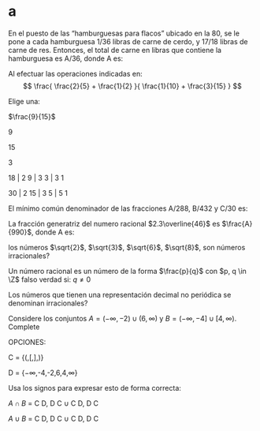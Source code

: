 # a

En el puesto de las “hamburguesas para flacos” ubicado en la 80, se le pone a cada hamburguesa 1/36 libras de carne de cerdo, y 17/18 libras de carne de res. Entonces, el total de carne en libras que contiene la hamburguesa es A/36, donde A es:

Al efectuar las operaciones indicadas en:
$$
\frac{
    \frac{2}{5}
    +
    \frac{1}{2}
}{
    \frac{1}{10}
    +
    \frac{3}{15}
}
$$

Elige una:

$\frac{9}{15}$

9

15

3

18 | 2
9 | 3
3 | 3
1

30 | 2
15 | 3
5 | 5
1

El mínimo común denominador de las fracciones A/288, B/432 y C/30 es:

La fracción generatriz del numero racional $2.3\overline{46}$ es $\frac{A}{990}$, donde A es:

los números $\sqrt{2}$, $\sqrt{3}$, $\sqrt{6}$, $\sqrt{8}$, son números irracionales?

Un número racional es un número de la forma $\frac{p}{q}$ con $p, q \in \Z$
falso verdad si: $q \ne 0$

Los números que tienen una representación decimal no periódica se denominan irracionales?

Considere los conjuntos $A = (-\infty, -2)\cup(6, \infty)$ y $B = (-\infty, -4]\cup[4,\infty)$. Complete

OPCIONES:

C = {(,[,],)}

D = {$-\infty$,-4,-2,6,4,$\infty$}

Usa los signos para expresar esto de forma correcta:

$A \cap B$ = C D, D C $\cup$ C D, D C

$A \cup B$ = C D, D C $\cup$ C D, D C
